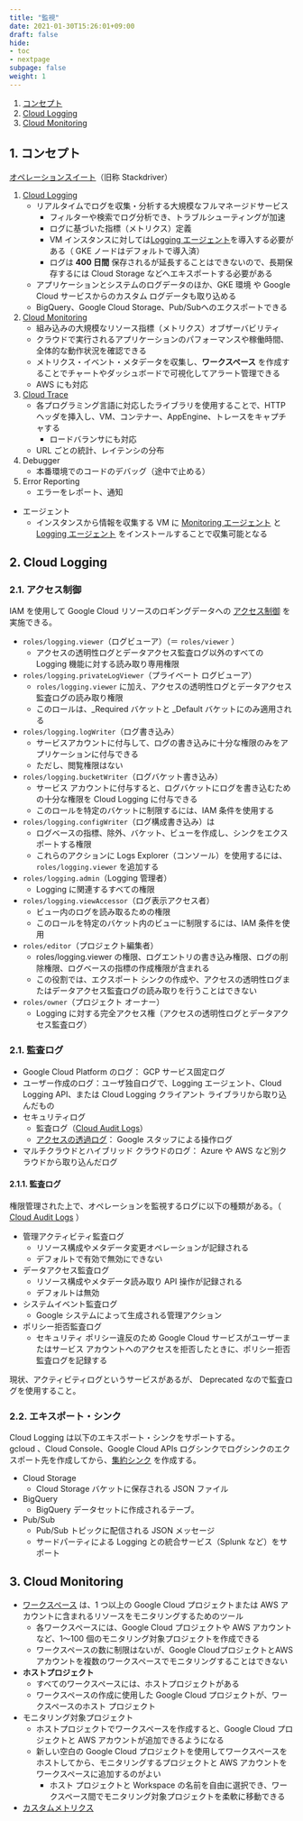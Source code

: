 ```yaml
---
title: "監視"
date: 2021-01-30T15:26:01+09:00
draft: false
hide:
- toc
- nextpage
subpage: false
weight: 1
---
```


<!--more-->

1. [コンセプト](#1-コンセプト)
2. [Cloud Logging](#2-cloud-logging)
3. [Cloud Monitoring](#3-cloud-monitoring)

## 1. コンセプト

[オペレーションスイート](https://cloud.google.com/products/operations?hl=ja)（旧称 Stackdriver）

1. [Cloud Logging](https://cloud.google.com/logging/docs/concepts?hl=ja)
    - リアルタイムでログを収集・分析する大規模なフルマネージドサービス
        - フィルターや検索でログ分析でき、トラブルシューティングが加速
        - ログに基づいた指標（メトリクス）定義
        - VM インスタンスに対しては[Logging エージェント](https://cloud.google.com/logging/docs/agent?hl=ja)を導入する必要がある（ GKE ノードはデフォルトで導入済）
        - ログは **400 日間** 保存されるが延長することはできないので、長期保存するには Cloud Storage などへエキスポートする必要がある
    - アプリケーションとシステムのログデータのほか、GKE 環境 や Google Cloud サービスからのカスタム ログデータも取り込める
    - BigQuery、Google Cloud Storage、Pub/Subへのエクスポートできる
2. [Cloud Monitoring](https://cloud.google.com/monitoring/docs/concepts?hl=ja)
    - 組み込みの大規模なリソース指標（メトリクス）オブザーバビリティ
    - クラウドで実行されるアプリケーションのパフォーマンスや稼働時間、全体的な動作状況を確認できる
    - メトリクス・イベント・メタデータを収集し、**ワークスペース** を作成することでチャートやダッシュボードで可視化してアラート管理できる
    - AWS にも対応
3. [Cloud Trace](https://cloud.google.com/trace/docs/overview)
    - 各プログラミング言語に対応したライブラリを使用することで、HTTP ヘッダを挿入し、VM、コンテナー、AppEngine、トレースをキャプチャする
        - ロードバランサにも対応
    - URL ごとの統計、レイテンシの分布
4. Debugger
    - 本番環境でのコードのデバッグ（途中で止める）
5. Error Reporting
    - エラーをレポート、通知

- エージェント
    - インスタンスから情報を収集する VM に [Monitoring エージェント](https://cloud.google.com/monitoring/agent) と [Logging エージェント](https://cloud.google.com/logging/docs/agent?hl=ja) をインストールすることで収集可能となる

## 2. Cloud Logging

### 2.1. アクセス制御

IAM を使用して Google Cloud リソースのロギングデータへの [アクセス制御](https://cloud.google.com/logging/docs/access-control?hl=ja#permissions_and_roles) を実施できる。  

- `roles/logging.viewer`（ログビューア）（＝ `roles/viewer` ）
    - アクセスの透明性ログとデータアクセス監査ログ以外のすべての Logging 機能に対する読み取り専用権限
- `roles/logging.privateLogViewer`（プライベート ログビューア）
    - `roles/logging.viewer` に加え、アクセスの透明性ログとデータアクセス監査ログの読み取り権限
    - このロールは、_Required バケットと _Default バケットにのみ適用される
- `roles/logging.logWriter`（ログ書き込み）
    - サービスアカウントに付与して、ログの書き込みに十分な権限のみをアプリケーションに付与できる
    - ただし、閲覧権限はない
- `roles/logging.bucketWriter`（ログバケット書き込み）
    - サービス アカウントに付与すると、ログバケットにログを書き込むための十分な権限を Cloud Logging に付与できる
    - このロールを特定のバケットに制限するには、IAM 条件を使用する
- `roles/logging.configWriter`（ログ構成書き込み）は
    - ログベースの指標、除外、バケット、ビューを作成し、シンクをエクスポートする権限
    - これらのアクションに Logs Explorer（コンソール）を使用するには、 `roles/logging.viewer` を追加する
- `roles/logging.admin`（Logging 管理者）
    - Logging に関連するすべての権限
- `roles/logging.viewAccessor`（ログ表示アクセス者）
    - ビュー内のログを読み取るための権限
    - このロールを特定のバケット内のビューに制限するには、IAM 条件を使用
- `roles/editor`（プロジェクト編集者）
    - roles/logging.viewer の権限、ログエントリの書き込み権限、ログの削除権限、ログベースの指標の作成権限が含まれる
    - この役割では、エクスポート シンクの作成や、アクセスの透明性ログまたはデータアクセス監査ログの読み取りを行うことはできない
- `roles/owner`（プロジェクト オーナー）
    - Logging に対する完全アクセス権（アクセスの透明性ログとデータアクセス監査ログ）

### 2.1. 監査ログ

- Google Cloud Platform のログ： GCP サービス固定ログ
- ユーザー作成のログ：ユーザ独自ログで、Logging エージェント、Cloud Logging API、または Cloud Logging クライアント ライブラリから取り込んだもの
- セキュリティログ
    - 監査ログ（[Cloud Audit Logs](https://cloud.google.com/logging/docs/audit)）
    - [アクセスの透過ログ](https://cloud.google.com/logging/docs/audit/access-transparency-overview)： Google スタッフによる操作ログ
- マルチクラウドとハイブリッド クラウドのログ： Azure や AWS など別クラウドから取り込んだログ

#### 2.1.1. 監査ログ

権限管理された上で、オペレーションを監視するログに以下の種類がある。（ [Cloud Audit Logs](https://cloud.google.com/logging/docs/audit) ）

- 管理アクティビティ監査ログ
    - リソース構成やメタデータ変更オペレーションが記録される
    - デフォルトで有効で無効にできない
- データアクセス監査ログ
    - リソース構成やメタデータ読み取り API 操作が記録される
    - デフォルトは無効
- システムイベント監査ログ
    - Google システムによって生成される管理アクション
- ポリシー拒否監査ログ
    - セキュリティ ポリシー違反のため Google Cloud サービスがユーザーまたはサービス アカウントへのアクセスを拒否したときに、ポリシー拒否監査ログを記録する

現状、アクティビティログというサービスがあるが、 Deprecated なので監査ログを使用すること。

### 2.2. エキスポート・シンク

Cloud Logging は以下のエキスポート・シンクをサポートする。  
gcloud 、Cloud Console、Google Cloud APIs ログシンクでログシンクのエクスポート先を作成してから、[集約シンク](https://cloud.google.com/logging/docs/export/aggregated_sinks) を作成する。

- Cloud Storage
    - Cloud Storage バケットに保存される JSON ファイル
- BigQuery
    - BigQuery データセットに作成されるテーブ。
- Pub/Sub
    - Pub/Sub トピックに配信される JSON メッセージ
    - サードパーティによる Logging との統合サービス（Splunk など）をサポート

## 3. Cloud Monitoring

- [ワークスペース](https://cloud.google.com/monitoring/workspaces?hl=ja#accounts) は、1 つ以上の Google Cloud プロジェクトまたは AWS アカウントに含まれるリソースをモニタリングするためのツール
    - 各ワークスペースには、Google Cloud プロジェクトや AWS アカウントなど、1～100 個のモニタリング対象プロジェクトを作成できる
    - ワークスペースの数に制限はないが、Google CloudプロジェクトとAWSアカウントを複数のワークスペースでモニタリングすることはできない
- **ホストプロジェクト**
    - すべてのワークスペースには、ホストプロジェクトがある
    - ワークスペースの作成に使用した Google Cloud プロジェクトが、ワークスペースのホスト プロジェクト
- モニタリング対象プロジェクト
    - ホストプロジェクトでワークスペースを作成すると、Google Cloud プロジェクトと AWS アカウントが追加できるようになる
    - 新しい空白の Google Cloud プロジェクトを使用してワークスペースをホストしてから、モニタリングするプロジェクトと AWS アカウントをワークスペースに追加するのがよい
        - ホスト プロジェクトと Workspace の名前を自由に選択でき、ワークスペース間でモニタリング対象プロジェクトを柔軟に移動できる
- [カスタムメトリクス](https://cloud.google.com/monitoring/custom-metrics)